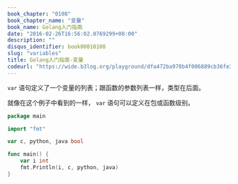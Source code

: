 ```yaml
---
book_chapter: "0108"
book_chapter_name: "变量"
book_name: Golang入门指南
date: "2016-02-26T16:56:02.0769299+08:00"
description: ""
disqus_identifier: book00010108
slug: "variables"
title: Golang入门指南-变量
codeurl: "https://wide.b3log.org/playground/dfa472ba978b4f006889cb36fe34c278.go"
---
```


`var` 语句定义了一个变量的列表；跟函数的参数列表一样，类型在后面。

就像在这个例子中看到的一样， `var` 语句可以定义在包或函数级别。

```go
package main

import "fmt"

var c, python, java bool

func main() {
	var i int
	fmt.Println(i, c, python, java)
}

```

